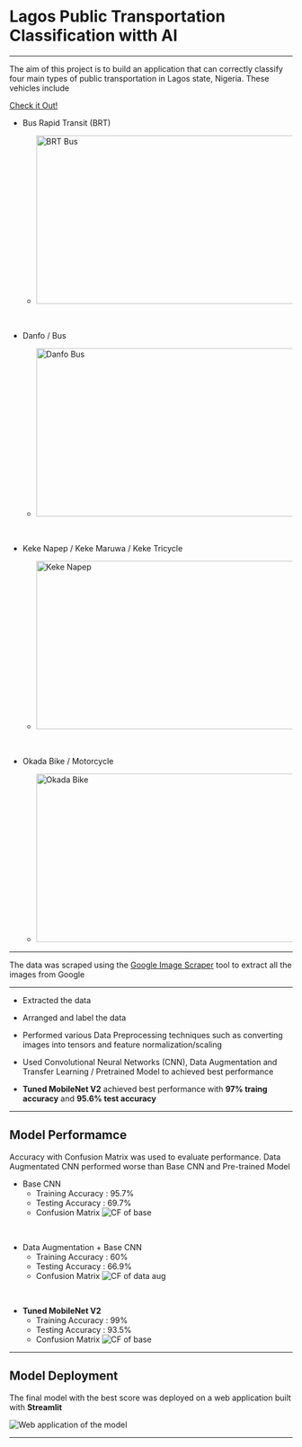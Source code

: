# Lagos Public Transportation Classification witth AI
___
The aim of this project is to build an application that can correctly classify four main types of public transportation in Lagos state, Nigeria. These vehicles include

[Check it Out!](https://lagos-transport.onrender.com)

* Bus Rapid Transit (BRT)

    *   <img src="data/brt/brt161.jpeg" alt="BRT Bus" style="height: 300px; width:500px;"/> 

<br />

* Danfo / Bus

    *   <img src="data/danfo/danfobus30.jpeg" alt="Danfo Bus" style="height: 300px; width:500px;"/> 

<br />

* Keke Napep / Keke Maruwa / Keke Tricycle

    *   <img src="data/keke/kekenapep220.jpeg" alt="Keke Napep" style="height: 300px; width:500px;"/> 


<br />

* Okada Bike / Motorcycle

    *   <img src="data/okada/okadabike13.jpeg" alt="Okada Bike" style="height: 300px; width:500px;"/> 

___
The data was scraped using the [Google Image Scraper](https://github.com/ohyicong/Google-Image-Scraper) tool to extract all the images from Google
___

* Extracted the data 

* Arranged and label the data

* Performed various Data Preprocessing techniques such as converting images into tensors and feature normalization/scaling

* Used Convolutional Neural Networks (CNN), Data Augmentation and Transfer Learning / Pretrained Model to achieved best performance

* **Tuned MobileNet V2** achieved best performance with **97% traing accuracy** and **95.6% test accuracy**

<!-- * Model was deployed on a web application built using **Django** available at [Dementia Predictor](https://dementia-predictor.herokuapp.com/) -->
___
## Model Performamce
Accuracy with Confusion Matrix was used to evaluate performance. Data Augmentated CNN performed worse than Base CNN and Pre-trained Model

* Base CNN 
    * Training Accuracy : 95.7%
    * Testing Accuracy : 69.7%
    * Confusion Matrix
    ![CF of base](plots/cnn.png)

<br />

* Data Augmentation + Base CNN 
    * Training Accuracy : 60%
    * Testing Accuracy : 66.9%
    * Confusion Matrix
    ![CF of data aug](plots/data-aug.png)

<br />

* **Tuned MobileNet V2**
    * Training Accuracy : 99%
    * Testing Accuracy : 93.5%
    * Confusion Matrix
    ![CF of base](plots/pretrained.png)
___
## Model Deployment
The final model with the best score was deployed on a web application built with **Streamlit**

![Web application of the model](plots/app.png)
___ 
